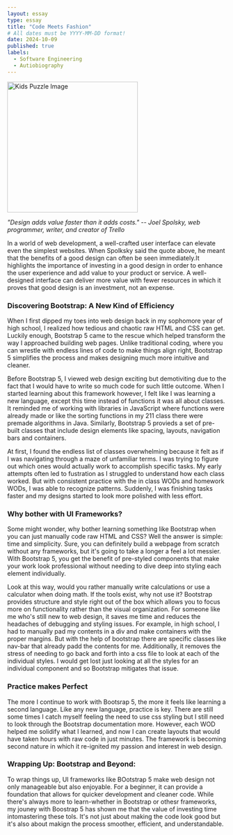 ```yaml
---
layout: essay
type: essay
title: "Code Meets Fashion"
# All dates must be YYYY-MM-DD format!
date: 2024-10-09
published: true
labels:
  - Software Engineering
  - Autiobiography
---
```

<img width="300px" class="rounded float-start pe-4" src="https://media.istockphoto.com/id/1411384087/photo/woman-fashion-designer-is-drawing-sketch-and-working-in-her-studio.jpg?s=612x612&w=0&k=20&c=HYJSCVf_o-EkCuKGtmT1_RYwAq2RDfvCV83SbIwRIeo=" alt="Kids Puzzle Image">


*"Design adds value faster than it adds costs." -- Joel Spolsky, web programmer, writer, and creator of Trello*

In a world of web development, a well-crafted user interface can elevate even the simplest websites. When Spolksky said the quote above, he meant that the benefits of a good design can often be seen immediately.It highlights the importance of investing in a good design in order to enhance the user experience and add value to your product or service. A well-designed interface can deliver more value with fewer resources in which it proves that good design is an investment, not an expense.

### Discovering Bootstrap: A New Kind of Efficiency
When I first dipped my toes into web design back in my sophomore year of high school, I realized how tedious and chaotic raw HTML and CSS can get. Luckily enough, Bootstrap 5 came to the rescue which helped transform the way I approached building web pages. Unlike traditional coding, where you can wrestle with endless lines of code to make things align right, Bootstrap 5 simplifies the process and makes designing much more intuitive and cleaner.

Before Bootstrap 5, I viewed web design exciting but demotiviting due to the fact that I would have to write so much code for such little outcome. When I started learning about this framework however, I felt like I was learning a new language, except this time instead of functions it was all about classes. It reminded me of working with libraries in JavaScript where functions were already made or like the sorting functions in my 211 class there were premade algorithms in Java. Similarly, Bootstrap 5 provieds a set of pre-built classes that include design elements like spacing, layouts, navigation bars and containers.

At first, I found the endless list of classes overwhelming because it felt as if I was navigating through a maze of unfamiliar terms. I was trying to figure out which ones would actually work to accomplish specific tasks. My early attempts often led to fustration as I struggled to understand how each class worked. But with consistent practice with the in class WODs and homework WODs, I was able to recognize patterns. Suddenly, I was finishing tasks faster and my designs started to look more polished with less effort.


### Why bother with UI Frameworks?
Some might wonder, why bother learning something like Bootstrap when you can just manually code raw HTML and CSS? Well the answer is simple: time and simplicity. Sure, you can definitely build a webpage from scratch without any frameworks, but it's going to take a longer a feel a lot messier. With Bootstrap 5, you get the benefit of pre-styled components that make your work look professional without needing to dive deep into styling each element individually.

Look at this way, would you rather manually write calculations or use a calculator when doing math. If the tools exist, why not use it? Bootstrap provides structure and style right out of the box which allows you to focus more on functionality rather than the visual organization. For someone like me who's still new to web design, it saves me time and reduces the headaches of debugging and styling issues. For example, in high school, I had to manually pad my contents in a div and make containers with the proper margins. But with the help of bootstrap there are specific classes like nav-bar that already padd the contents for me. Additionally, it removes the stress of needing to go back and forth into a css file to look at each of the individual styles. I would get lost just looking at all the styles for an individual component and so Bootstrap mitigates that issue.

### Practice makes Perfect
The more I continue to work with Bootsrap 5, the more it feels like learning a second language. Like any new language, practice is key. There are still some times I catch myself feeling the need to use css styling but I still need to look through the Bootstrap documentation more. However, each WOD helped me solidify what I learned, and now I can create layouts that would have taken hours with raw code in just minutes. The framework is becoming second nature in which it re-ignited my passion and interest in web design.

### Wrapping Up: Bootstrap and Beyond:
To wrap things up, UI frameworks like BOotstrap 5 make web design not only manageable but also enjoyable. For a beginner, it can provide a foundation that allows for quicker development and cleaner code. While there's always more to learn-whether in Bootstrap or othesr frameworks, my jouney with Boostrap 5 has shown me that the value of investing time intomastering these tols. It's not just about making the code look good but it's also about makign the process smoother, efficient, and understandable.




